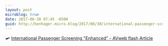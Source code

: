 ```yaml
---
layout: post
microblog: true
date: 2017-06-30 07:45 -0500
guid: http://benhager.micro.blog/2017/06/30/international-passenger-screening.html
---
```

🛩 [International Passenger Screening "Enhanced" - AVweb flash Article](https://www.avweb.com/avwebflash/news/International-Passenger-Screening-Enhanced-229224-1.html)
